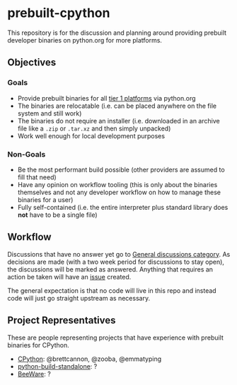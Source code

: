 # prebuilt-cpython
This repository is for the discussion and planning around providing prebuilt developer binaries on python.org for more platforms.

## Objectives

### Goals
- Provide prebuilt binaries for all [tier 1 platforms](https://peps.python.org/pep-0011/#tier-1) via python.org
- The binaries are relocatable (i.e. can be placed anywhere on the file system and still work)
- The binaries do not require an installer (i.e. downloaded in an archive file like a `.zip` or `.tar.xz` and then simply unpacked)
- Work well enough for local development purposes

### Non-Goals
- Be the most performant build possible (other providers are assumed to fill that need)
- Have any opinion on workflow tooling (this is only about the binaries themselves and not any developer workflow on how to manage these binaries for a user)
- Fully self-contained (i.e. the entire interpreter plus standard library does **not** have to be a single file)

## Workflow
Discussions that have no answer yet go to [General discussions category](https://github.com/python/prebuilt-cpython/discussions/categories/general). As decisions are made (with a two week period for discussions to stay open), the discussions will be marked as answered. Anything that requires an action be taken will have an [issue](https://github.com/python/prebuilt-cpython/issues) created.

The general expectation is that no code will live in this repo and instead code will just go straight upstream as necessary.

## Project Representatives
These are people representing projects that have experience with prebuilt binaries for CPython.

- [CPython](https://github.com/python/cpython): @brettcannon, @zooba, @emmatyping
- [python-build-standalone](https://github.com/astral-sh/python-build-standalone): ?
- [BeeWare](https://beeware.org/): ?
